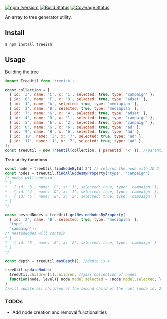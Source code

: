 [![npm (version)](https://img.shields.io/npm/v/treeish.svg)](https://img.shields.io/npm/v/treeish.svg)
[![Build Status](https://travis-ci.org/anirvann/treeish.svg?branch=master)](https://travis-ci.org/anirvann/treeish)
[![Coverage Status](https://coveralls.io/repos/github/anirvann/treeish/badge.svg?branch=master)](https://coveralls.io/github/anirvann/treeish?branch=master)

An array to tree generator utility.

## Install
```
$ npm install treeish
```

## Usage

Building the tree
```js
import TreeUtil from 'treeish';

const collection = [
  { id: '3', name: 'C', x: '1', selected: true, type: 'campaign' },
  { id: '6', name: 'F', x: '3', selected: true, type: 'adset' },
  { id: '1', name: 'A', selected: true, type: 'mediaplan' },
  { id: '2', name: 'B', selected: true, type: 'mediaplan' },
  { id: '7', name: 'G', x: '4', selected: true, type: 'adset' },
  { id: '4', name: 'D', x: '1', selected: true, type: 'campaign' },
  { id: '5', name: 'E', x: '2', selected: true, type: 'campaign' },
  { id: '8', name: 'G', x: '6', selected: true, type: 'ad' },
  { id: '9', name: 'H', x: '6', selected: true, type: 'ad' },
  { id: '10', name: 'I', x: '7', selected: true, type: 'ad' },
  { id: '11', name: 'J', x: '7', selected: true, type: 'ad' },
];
const treeUtil = new TreeUtil(collection, { parentId: 'x' }); //parentId key is 'x'
```
Tree utility functions
```js
const node = treeUtil.findNodeById('2') // returns the node with ID 2
const nodes = treeUtil.findAllNodesByProperty('type', 'campaign')
/* nodes will contain 
* [
*   { id: '3', name: 'C', x: '1', selected: true, type: 'campaign' },
*   { id: '4', name: 'D', x: '1', selected: true, type: 'campaign' },
*   { id: '5', name: 'E', x: '2', selected: true, type: 'campaign' }
* ]
*/

const nestedNodes = treeUtil.getNestedNodesByProperty(
  { id: '2', name: 'B', selected: true, type: 'mediaplan' },
  'type', 
  'campaign');
/* nestedNodes will contain 
* [
*   { id: '5', name: 'E', x: '2', selected: true, type: 'campaign' }
* ]
*/

const depth = treeUtil.maxDepth(); //depth is 4

treeUtil.updateNodes(
  treeUtil.children[1].children, //pass collection of nodes
  function(node, level){ node.model.selected = !node.model.selected; }
)
//will update all children of the second child of the root (node id: 2)
```

### TODOs
* Add node creation and removal functionalities